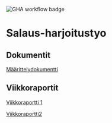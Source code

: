 
![GHA workflow badge](https://github.com/annaessina/salaus-harjoitustyo/workflows/CI/badge.svg)

# Salaus-harjoitustyo

## Dokumentit

[Määrittelydokumentti](https://github.com/annaessina/salaus-harjoitustyo/blob/main/dokumentaatio/maarittelydokumentti.md)

## Viikkoraportit

[Viikkoraportti 1](https://github.com/annaessina/salaus-harjoitustyo/blob/main/dokumentaatio/viikkoraportti1.md)

[Viikkoraportti2](https://github.com/annaessina/salaus-harjoitustyo/blob/main/dokumentaatio/viikkoraportti2.md)



